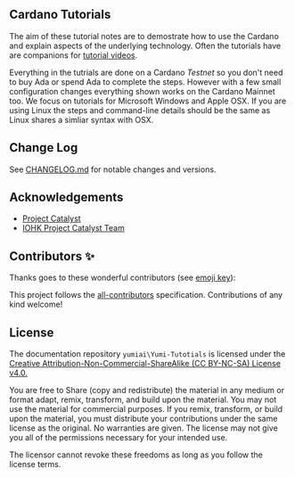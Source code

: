 ## Cardano Tutorials

The aim of these tutorial notes are to demostrate how to use the Cardano and explain aspects of the underlying technology. Often the tutorials have are companions for [tutorial videos](https://www.youtube.com/playlist?list=PLKl4dqDtindkquPR7EVknxtBPCtdM1vDr). 

Everything in the tutrials are done on a Cardano *Testnet* so you don't need to buy Ada or spend Ada to complete the steps.  However with a few small configuration changes everything shown works on the Cardano Mainnet too. We focus on tutorials for Microsoft Windows and Apple OSX. If you are using Linux the steps and command-line details should be the same as Linux shares a simliar syntax with OSX.

## Change Log

See [CHANGELOG.md](CHANGELOG.md) for notable changes and versions.

## Acknowledgements

* [Project Catalyst](https://cardano.ideascale.com/)
* [IOHK Project Catalyst Team](https://iohk.io/) 

## Contributors ✨

Thanks goes to these wonderful contributors (see [emoji key](https://allcontributors.org/docs/en/emoji-key)):

<!-- ALL-CONTRIBUTORS-BADGE:START - Do not remove or modify this section -->
<!-- ALL-CONTRIBUTORS-BADGE:END --> 

<!-- ALL-CONTRIBUTORS-LIST:START - Do not remove or modify this section -->
<!-- ALL-CONTRIBUTORS-LIST:END -->

This project follows the [all-contributors](https://github.com/all-contributors/all-contributors) specification. Contributions of any kind welcome!

## License

The documentation repository `yumiai\Yumi-Tutotials` is licensed under the [Creative Attribution-Non-Commercial-ShareAlike (CC BY-NC-SA) License v4.0.](https://creativecommons.org/licenses/by-nc-sa/4.0/)

You are free to Share (copy and redistribute) the material in any medium or format
adapt, remix, transform, and build upon the material. You may not use the material for commercial purposes.  If you remix, transform, or build upon the material, you must distribute your contributions under the same license as the original. No warranties are given. The license may not give you all of the permissions necessary for your intended use. 

The licensor cannot revoke these freedoms as long as you follow the license terms.